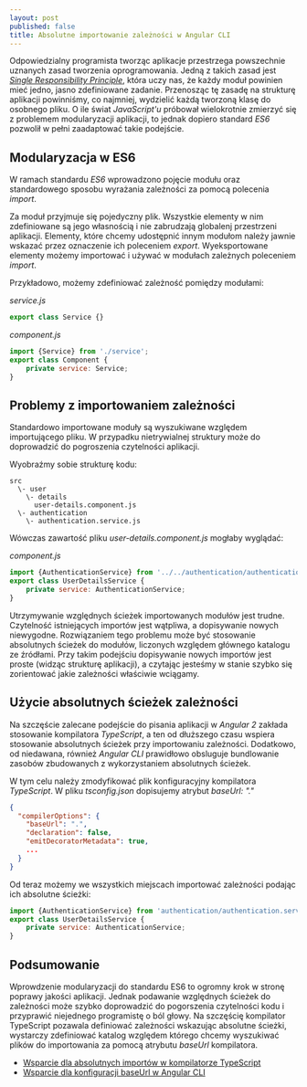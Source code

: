 ```yaml
---
layout: post
published: false
title: Absolutne importowanie zależności w Angular CLI
---
```


Odpowiedzialny programista tworząc aplikacje przestrzega powszechnie uznanych zasad tworzenia oprogramowania. Jedną z takich zasad jest _[Single Responsibility Principle](https://en.wikipedia.org/wiki/Singleresponsibilityprinciple)_, która uczy nas, że każdy moduł powinien mieć jedno, jasno zdefiniowane zadanie. Przenosząc tę zasadę na strukturę aplikacji powinniśmy, co najmniej, wydzielić każdą tworzoną klasę do osobnego pliku. O ile świat _JavaScript'u_ próbował wielokrotnie zmierzyć się z problemem modularyzacji aplikacji, to jednak dopiero standard _ES6_ pozwolił w pełni zaadaptować takie podejście.

## Modularyzacja w ES6

W ramach standardu _ES6_ wprowadzono pojęcie modułu oraz standardowego sposobu wyrażania zależności za pomocą polecenia _import_.

Za moduł przyjmuje się pojedyczny plik. Wszystkie elementy w nim zdefiniowane są jego własnością i nie zabrudzają globalenj przestrzeni aplikacji. Elementy, które chcemy udostępnić innym modułom należy jawnie wskazać przez oznaczenie ich poleceniem _export_. Wyeksportowane elementy możemy importować i używać w modułach zależnych poleceniem _import_.

Przykładowo, możemy zdefiniować zależność pomiędzy modułami:

_service.js_
```javascript
export class Service {}
```

_component.js_
```javascript
import {Service} from './service';
export class Component {
	private service: Service;
}
```

## Problemy z importowaniem zależności

Standardowo importowane moduły są wyszukiwane względem importującego pliku. W przypadku nietrywialnej struktury może do doprowadzić do pogroszenia czytelności aplikacji.

Wyobraźmy sobie strukturę kodu:
```
src
  \- user
    \- details
      user-details.component.js
  \- authentication
    \- authentication.service.js
```

Wówczas zawartość pliku _user-details.component.js_ mogłaby wyglądać:

_component.js_
```javascript
import {AuthenticationService} from '../../authentication/authentication.service';
export class UserDetailsService {
	private service: AuthenticationService;
}
```

Utrzymywanie względnych ścieżek importowanych modułów jest trudne. Czytelność istniejących importów jest wątpliwa, a dopisywanie nowych niewygodne. Rozwiązaniem tego problemu może być stosowanie absolutnych ścieżek do modułów, liczonych względem głównego katalogu ze źródłami. Przy takim podejściu dopisywanie nowych importów jest proste (widząc strukturę aplikacji), a czytając jesteśmy w stanie szybko się zorientować jakie zależności właściwie wciągamy.

## Użycie absolutnych ścieżek zależności

Na szczęście zalecane podejście do pisania aplikacji w _Angular 2_ zakłada stosowanie kompilatora _TypeScript_, a ten od dłuższego czasu wspiera stosowanie absolutnych ścieżek przy importowaniu zależności. Dodatkowo, od niedawana, również _Angular CLI_ prawidłowo obsluguje bundlowanie zasobów zbudowanych z wykorzystaniem absolutnych ścieżek.

W tym celu należy zmodyfikować plik konfiguracyjny kompilatora _TypeScript_. W pliku _tsconfig.json_ dopisujemy atrybut _baseUrl: "."_
```json
{
  "compilerOptions": {
    "baseUrl": ".",
    "declaration": false,
    "emitDecoratorMetadata": true,
    ...
  }
}
```

Od teraz możemy we wszystkich miejscach importować zależności podając ich absolutne ścieżki:
```javascript
import {AuthenticationService} from 'authentication/authentication.service';
export class UserDetailsService {
	private service: AuthenticationService;
}
```

## Podsumowanie

Wprowdzenie modularyzacji do standardu ES6 to ogromny krok w stronę poprawy jakości aplikacji. Jednak podawanie względnych ścieżek do zależności może szybko doprowadzić do pogorszenia czytelności kodu i przyprawić niejednego programistę o ból głowy. Na szczęścię kompilator TypeScript pozawala definiować zależności wskazując absolutne ścieżki, wystarczy zdefiniować katalog względem którego chcemy wyszukiwać plików do importowania za pomocą atrybutu _baseUrl_ kompilatora.

- [Wsparcie dla absolutnych importów w kompilatorze TypeScript](https://github.com/Microsoft/TypeScript/pull/5728)
- [Wsparcie dla konfiguracji baseUrl w Angular CLI](https://github.com/angular/angular-cli/pull/2470)
